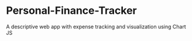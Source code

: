 # Personal-Finance-Tracker
A descriptive web app with expense tracking and visualization using Chart JS
